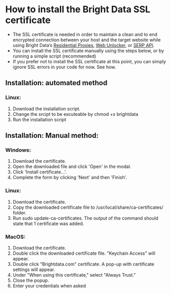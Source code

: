 # How to install the Bright Data SSL certificate

- The SSL certificate is needed in order to maintain a clean and to end encrypted connection between your host and the target website while using Bright Data’s [Residential Proxies](https://brightdata.com/proxy-types/residential-proxies), [Web Unlocker](https://brightdata.com/products/web-unlocker), or [SERP API](https://brightdata.com/products/serp-api).
- You can install the SSL certificate manually using the steps below, or by running a simple script (recommended)
- If you prefer not to install the SSL certificate at this point, you can simply ignore SSL errors in your code for now. See how. 


## Installation: automated method

### Linux:
1. Download the installation script.
2. Change the srcipt to be excuteable by chmod +x brightdata
3. Run the installation script

## Installation: Manual method:

### Windows:
1. Download the certificate.
2. Open the downloaded file and click 'Open' in the modal.
3. Click 'Install certificate...'.
4. Complete the form by clicking 'Next' and then 'Finish’.

### Linux:
1. Download the certificate.
2. Copy the downloaded certificate file to /usr/local/share/ca-certificates/ folder.
3. Run sudo update-ca-certificates. The output of the command should state that 1 certificate was added.

### MacOS:
1. Download the certificate.
1. Double click the downloaded certificate file. "Keychain Access" will appear.
1. Double click "Brightdata.com" certificate. A pop-up with certificate settings will appear.
1. Under "When using this certificate," select "Always Trust."
1. Close the popup.
1. Enter your credentials when asked
